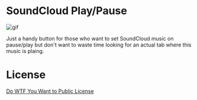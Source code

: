 # SoundCloud Play/Pause

![gif](http://g.recordit.co/zoiaKfuTYf.gif)

Just a handy button for those who want to set SoundCloud music on pause/play but don't want to waste time looking for an actual tab where this music is plaing.

# License

[Do WTF You Want to Public License](http://www.wtfpl.net/)
